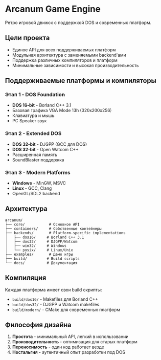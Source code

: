 # Arcanum Game Engine

Ретро игровой движок с поддержкой DOS и современных платформ.

## Цели проекта

- Единое API для всех поддерживаемых платформ
- Модульная архитектура с заменяемыми backend'ами
- Поддержка различных компиляторов и платформ
- Минимальные зависимости и высокая производительность

## Поддерживаемые платформы и компиляторы

### Этап 1 - DOS Foundation
- **DOS 16-bit** - Borland C++ 3.1
- Базовая графика VGA Mode 13h (320x200x256)
- Клавиатура и мышь
- PC Speaker звук

### Этап 2 - Extended DOS
- **DOS 32-bit** - DJGPP (GCC для DOS)
- **DOS 32-bit** - Open Watcom C++
- Расширенная память
- SoundBlaster поддержка

### Этап 3 - Modern Platforms
- **Windows** - MinGW, MSVC
- **Linux** - GCC, Clang
- OpenGL/SDL2 backend

## Архитектура

```
arcanum/
├── core/           # Основное API
├── containers/     # Собственные контейнеры
├── backends/       # Platform-specific implementations
│   ├── dos16/     # Borland C++ 3.1
│   ├── dos32/     # DJGPP/Watcom
│   ├── win32/     # Windows
│   └── posix/     # Linux/Unix
├── examples/       # Демо игры
├── build/         # Build scripts
└── docs/          # Документация
```

## Компиляция

Каждая платформа имеет свои build скрипты:
- `build/dos16/` - Makefiles для Borland C++
- `build/dos32/` - DJGPP и Watcom makefiles  
- `build/modern/` - CMake для современных платформ

## Философия дизайна

1. **Простота** - минимальный API, легкий в использовании
2. **Производительность** - оптимизация для старых платформ
3. **Переносимость** - один код работает везде
4. **Ностальгия** - аутентичный опыт разработки под DOS
